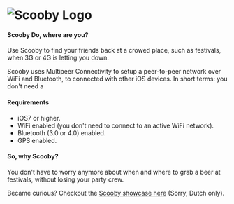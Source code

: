![Scooby Logo](http://cloud.lucbronsdijk.nl/061Q1o372I38/scooby-logo.png)
========


#### Scooby Do, where are you?
Use Scooby to find your friends back at a crowed place, such as festivals, when 3G or 4G is letting you down.

Scooby uses Multipeer Connectivity to setup a peer-to-peer network over WiFi and Bluetooth, to connected with other iOS devices. 
In short terms: you don't need a 

#### Requirements
* iOS7 or higher.
* WiFi enabled (you don't need to connect to an active WiFi network).
* Bluetooth (3.0 or 4.0) enabled.
* GPS enabled.

#### So, why Scooby?
You don't have to worry anymore about when and where to grab a beer at festivals, without losing your party crew.

Became curious? Checkout the [Scooby showcase here](https://www.youtube.com/watch?v=QfmOiXj6fp4) (Sorry, Dutch only).
